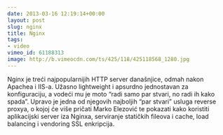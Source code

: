 ```yaml
---
date: 2013-03-16 12:19:14+00:00
layout: post
slug: nginx
title: Nginx
tags:
- video
vimeo_id: 61188313
image: http://b.vimeocdn.com/ts/425/118/425118568_1280.jpg
---
```


Nginx je treći najpopularnijih HTTP server današnjice, odmah nakon Apachea i IIS-a. Užasno lightweight i apsurdno jednostavan za konfiguraciju, a vodeći mu je moto “radi samo par stvari, no radi ih kako spada”. Upravo je jedna od njegovih najboljih “par stvari” usluga reverse proxya, o kojoj će više pričati Marko Elezović te pokazati kako koristiti aplikacijski server iza Nginxa, serviranje statičkih fileova i cache, load balancing i vendoring SSL enkripcija.
